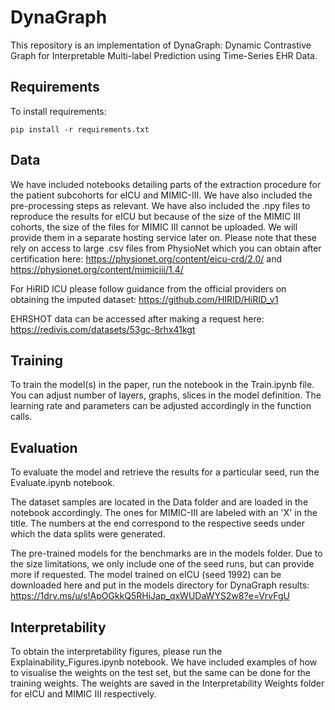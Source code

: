 # DynaGraph

This repository is an implementation of DynaGraph: Dynamic Contrastive Graph for Interpretable Multi-label Prediction using Time-Series EHR Data. 

## Requirements

To install requirements:

```setup
pip install -r requirements.txt
```
## Data

We have included notebooks detailing parts of the extraction procedure for the patient subcohorts for eICU and MIMIC-III. We have also included the pre-processing steps as relevant. We have also included the .npy files to reproduce the results for eICU but because of the size of the MIMIC III cohorts, the size of the files for MIMIC III cannot be uploaded. We will provide them in a separate hosting service later on. Please note that these rely on access to large .csv files from PhysioNet which you can obtain after certification here: https://physionet.org/content/eicu-crd/2.0/ and https://physionet.org/content/mimiciii/1.4/

For HiRID ICU please follow guidance from the official providers on obtaining the imputed dataset: https://github.com/HIRID/HiRID_v1

EHRSHOT data can be accessed after making a request here: https://redivis.com/datasets/53gc-8rhx41kgt

## Training

To train the model(s) in the paper, run the notebook in the Train.ipynb file. You can adjust number of layers, graphs, slices in the model definition. The learning rate and parameters can be adjusted accordingly in the function calls.

## Evaluation

To evaluate the model and retrieve the results for a particular seed, run the Evaluate.ipynb notebook.

The dataset samples are located in the Data folder and are loaded in the notebook accordingly. The ones for MIMIC-III are labeled with an 'X' in the title. The numbers at the end correspond to the respective seeds under which the data splits were generated.

The pre-trained models for the benchmarks are in the models folder. Due to the size limitations, we only include one of the seed runs, but can provide more if requested. The model trained on eICU (seed 1992) can be downloaded here and put in the models directory for DynaGraph results: https://1drv.ms/u/s!ApOGkkQ5RHiJap_qxWUDaWYS2w8?e=VrvFgU

## Interpretability

To obtain the interpretability figures, please run the Explainability_Figures.ipynb notebook. We have included examples of how to visualise the weights on the test set, but the same can be done for the training weights. The weights are saved in the Interpretability Weights folder for eICU and MIMIC III respectively.

